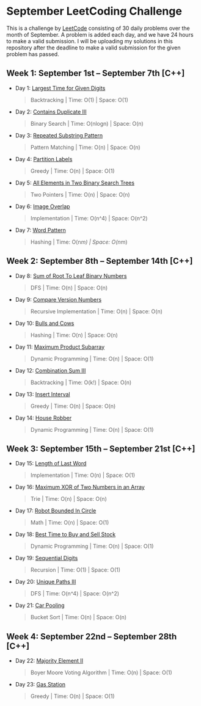 # September LeetCoding Challenge

This is a challenge by [LeetCode](https://leetcode.com/explore/featured/card/september-leetcoding-challenge/) consisting of 30 daily problems over the month of September. A problem is added each day, and we have 24 hours to make a valid submission. I will be uploading my solutions in this repository after the deadline to make a valid submission for the given problem has passed.


## Week 1: September 1st – September 7th [C++]

* Day 1: [Largest Time for Given Digits](https://leetcode.com/explore/featured/card/september-leetcoding-challenge/554/week-1-september-1st-september-7th/3445/)

    > Backtracking | 
    > Time: O(1) |
    > Space: O(1)

* Day 2: [Contains Duplicate III](https://leetcode.com/explore/featured/card/september-leetcoding-challenge/554/week-1-september-1st-september-7th/3446/)

    > Binary Search | 
    > Time: O(nlogn) |
    > Space: O(n)

* Day 3: [Repeated Substring Pattern](https://leetcode.com/explore/featured/card/september-leetcoding-challenge/554/week-1-september-1st-september-7th/3447/)

    > Pattern Matching | 
    > Time: O(n) |
    > Space: O(n)

* Day 4: [Partition Labels](https://leetcode.com/explore/featured/card/september-leetcoding-challenge/554/week-1-september-1st-september-7th/3448/)

    > Greedy | 
    > Time: O(n) |
    > Space: O(1)

* Day 5: [All Elements in Two Binary Search Trees](https://leetcode.com/explore/featured/card/september-leetcoding-challenge/554/week-1-september-1st-september-7th/3449/)

    > Two Pointers |
    > Time: O(n) |
    > Space: O(n)

* Day 6: [Image Overlap](https://leetcode.com/explore/featured/card/september-leetcoding-challenge/554/week-1-september-1st-september-7th/3449/)

    > Implementation |
    > Time: O(n^4) |
    > Space: O(n^2)

* Day 7: [Word Pattern](https://leetcode.com/explore/featured/card/september-leetcoding-challenge/554/week-1-september-1st-september-7th/3450/)

    > Hashing |
    > Time: O(n*m) |
    > Space: O(n*m)


## Week 2: September 8th – September 14th [C++]

* Day 8: [Sum of Root To Leaf Binary Numbers](https://leetcode.com/explore/featured/card/september-leetcoding-challenge/555/week-2-september-8th-september-14th/3453/)

    > DFS |
    > Time: O(n) |
    > Space: O(n)

* Day 9: [Compare Version Numbers](https://leetcode.com/explore/featured/card/september-leetcoding-challenge/555/week-2-september-8th-september-14th/3454/)

    > Recursive Implementation |
    > Time: O(n) |
    > Space: O(n)

* Day 10: [Bulls and Cows](https://leetcode.com/explore/featured/card/september-leetcoding-challenge/555/week-2-september-8th-september-14th/3455/)

    > Hashing |
    > Time: O(n) |
    > Space: O(n)

* Day 11: [Maximum Product Subarray](https://leetcode.com/explore/featured/card/september-leetcoding-challenge/555/week-2-september-8th-september-14th/3455/)

    > Dynamic Programming |
    > Time: O(n) |
    > Space: O(1)

* Day 12: [Combination Sum III](https://leetcode.com/explore/featured/card/september-leetcoding-challenge/555/week-2-september-8th-september-14th/3456/)

    > Backtracking |
    > Time: O(k!) |
    > Space: O(n)

* Day 13: [Insert Interval](https://leetcode.com/explore/featured/card/september-leetcoding-challenge/555/week-2-september-8th-september-14th/3456/)

    > Greedy |
    > Time: O(n) |
    > Space: O(n)

* Day 14: [House Robber](https://leetcode.com/explore/featured/card/september-leetcoding-challenge/555/week-2-september-8th-september-14th/3456/)

    > Dynamic Programming |
    > Time: O(n) |
    > Space: O(1)


## Week 3: September 15th – September 21st [C++]

* Day 15: [Length of Last Word](https://leetcode.com/explore/featured/card/september-leetcoding-challenge/556/week-3-september-15th-september-21st/3461/)

    > Implementation |
    > Time: O(n) |
    > Space: O(1)

* Day 16: [Maximum XOR of Two Numbers in an Array](https://leetcode.com/explore/featured/card/september-leetcoding-challenge/556/week-3-september-15th-september-21st/3462/)

    > Trie |
    > Time: O(n) |
    > Space: O(n)

* Day 17: [Robot Bounded In Circle](https://leetcode.com/explore/featured/card/september-leetcoding-challenge/556/week-3-september-15th-september-21st/3463/)

    > Math |
    > Time: O(n) |
    > Space: O(1)

* Day 18: [Best Time to Buy and Sell Stock](https://leetcode.com/explore/featured/card/september-leetcoding-challenge/556/week-3-september-15th-september-21st/3464/)

    > Dynamic Programming |
    > Time: O(n) |
    > Space: O(1)

* Day 19: [Sequential Digits](https://leetcode.com/explore/featured/card/september-leetcoding-challenge/556/week-3-september-15th-september-21st/3465/)

    > Recursion |
    > Time: O(1) |
    > Space: O(1)

* Day 20: [Unique Paths III](https://leetcode.com/explore/featured/card/september-leetcoding-challenge/556/week-3-september-15th-september-21st/3466/)

    > DFS |
    > Time: O(n^4) |
    > Space: O(n^2)

* Day 21: [Car Pooling](https://leetcode.com/explore/featured/card/september-leetcoding-challenge/556/week-3-september-15th-september-21st/3467/)

    > Bucket Sort |
    > Time: O(n) |
    > Space: O(n)


## Week 4: September 22nd – September 28th [C++]

* Day 22: [Majority Element II](https://leetcode.com/explore/featured/card/september-leetcoding-challenge/557/week-4-september-22nd-september-28th/3469/)

    > Boyer Moore Voting Algorithm |
    > Time: O(n) |
    > Space: O(1)

* Day 23: [Gas Station](https://leetcode.com/explore/featured/card/september-leetcoding-challenge/557/week-4-september-22nd-september-28th/3470/)

    > Greedy |
    > Time: O(n) |
    > Space: O(1)